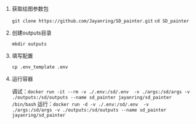 1. 获取绘图参数包

    `git clone https://github.com/Jayanring/SD_painter.git`
    `cd SD_painter`
2. 创建outputs目录

    `mkdir outputs`
3. 填写配置

    `cp .env_template .env`
4. 运行容器

    调试：`docker run -it --rm -v ./.env:/sd/.env  -v ./args:/sd/args -v ./outputs:/sd/outputs --name sd_painter jayanring/sd_painter /bin/bash`
    运行：`docker run -d -v ./.env:/sd/.env  -v ./args:/sd/args -v ./outputs:/sd/outputs --name sd_painter jayanring/sd_painter`
